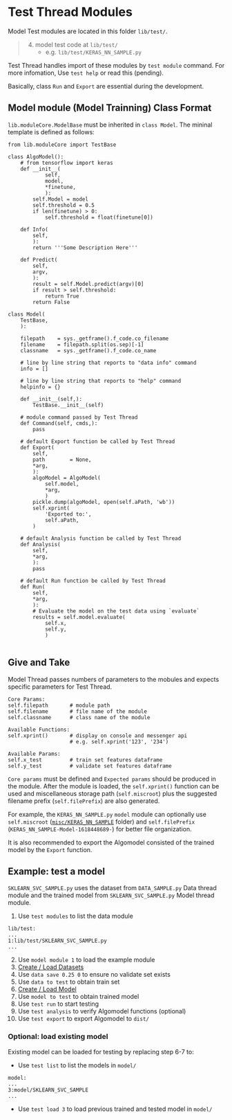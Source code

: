 # Test Thread Modules

Model Test modules are located in this folder `lib/test/`.
> 4. model test code at `lib/test/`
>     - e.g. `lib/test/KERAS_NN_SAMPLE.py `

Test Thread handles import of these modules by `test module` command. For more infomation, Use `test help` or read this (pending).

Basically, class `Run` and `Export` are essential during the development.

## Model module (Model Trainning) Class Format
`lib.moduleCore.ModelBase` must be inherited in `class Model`. The mininal template is defined as follows:
```
from lib.moduleCore import TestBase

class AlgoModel():
    # from tensorflow import keras
    def __init__(
            self,
            model,
            *finetune,
            ):
        self.Model = model
        self.threshold = 0.5
        if len(finetune) > 0:
            self.threshold = float(finetune[0])
    
    def Info(
        self,
        ):        
        return '''Some Description Here'''

    def Predict(
        self,
        argv,
        ):
        result = self.Model.predict(argv)[0]
        if result > self.threshold:
            return True
        return False

class Model(
    TestBase,
    ):

    filepath    = sys._getframe().f_code.co_filename
    filename    = filepath.split(os.sep)[-1]
    classname   = sys._getframe().f_code.co_name

    # line by line string that reports to "data info" command
    info = []

    # line by line string that reports to "help" command
    helpinfo = {}

    def __init__(self,):
        TestBase.__init__(self)

    # module command passed by Test Thread
    def Command(self, cmds,):
        pass
    
    # default Export function be called by Test Thread
    def Export(
        self, 
        path        = None,
        *arg,
        ):
        algoModel = AlgoModel(
            self.model,
            *arg,
            )
        pickle.dump(algoModel, open(self.aPath, 'wb'))
        self.xprint(
            'Exported to:',
            self.aPath,
        )
        
    # default Analysis function be called by Test Thread
    def Analysis(
        self,
        *arg,
        ):
        pass
    
    # default Run function be called by Test Thread
    def Run(
        self,
        *arg,
        ):
        # Evaluate the model on the test data using `evaluate`
        results = self.model.evaluate(
            self.x,
            self.y,
            )
        
```
## Give and Take
Model Thread passes numbers of parameters to the mobules and expects specific parameters for Test Thread.
```
Core Params:
self.filepath       # module path
self.filename       # file name of the module 
self.classname      # class name of the module

Available Functions:
self.xprint()       # display on console and messenger api
                    # e.g. self.xprint('123', '234')

Available Params:
self.x_test         # train set features dataframe
self.y_test         # validate set features dataframe
```
`Core params` must be defined and `Expected params` should be produced in the module. After the module is loaded, the `self.xprint()` function can be used and miscellaneous storage path (`self.miscroot`) plus the suggested filename prefix (`self.filePrefix`) are also generated.

For example, the `KERAS_NN_SAMPLE.py` `model` module can optionally use `self.miscroot` ([`misc/KERAS_NN_SAMPLE`](misc) folder) and `self.filePrefix` (`KERAS_NN_SAMPLE-Model-1618448689-`) for better file organization.

It is also recommended to export the Algomodel consisted of the trained model by the `Export` function.

## Example: test a model
`SKLEARN_SVC_SAMPLE.py` uses the dataset from `DATA_SAMPLE.py` Data thread module and the trained model from `SKLEARN_SVC_SAMPLE.py` Model thread module.
1. Use `test modules` to list the data module
```
lib/test:
...
1:lib/test/SKLEARN_SVC_SAMPLE.py
...
```
2. Use `model module 1` to load the example module
3. [Create / Load Datasets](lib/data/README.md)
4. Use `data save 0.25 0` to ensure no validate set exists
5. Use `data to test` to obtain train set
6. [Create / Load Model](lib/test/README.md)
7. Use `model to test` to obtain trained model
8. Use `test run` to start testing
9. Use `test analysis` to verify Algomodel functions (optional)
10. Use `test export` to export Algomodel to `dist/`

### Optional: load existing model
Existing model can be loaded for testing by replacing step 6-7 to:
- Use `test list` to list the models in `model/`
```
model:
...
3:model/SKLEARN_SVC_SAMPLE
...
```
- Use `test load 3` to load previous trained and tested model in `model/`
